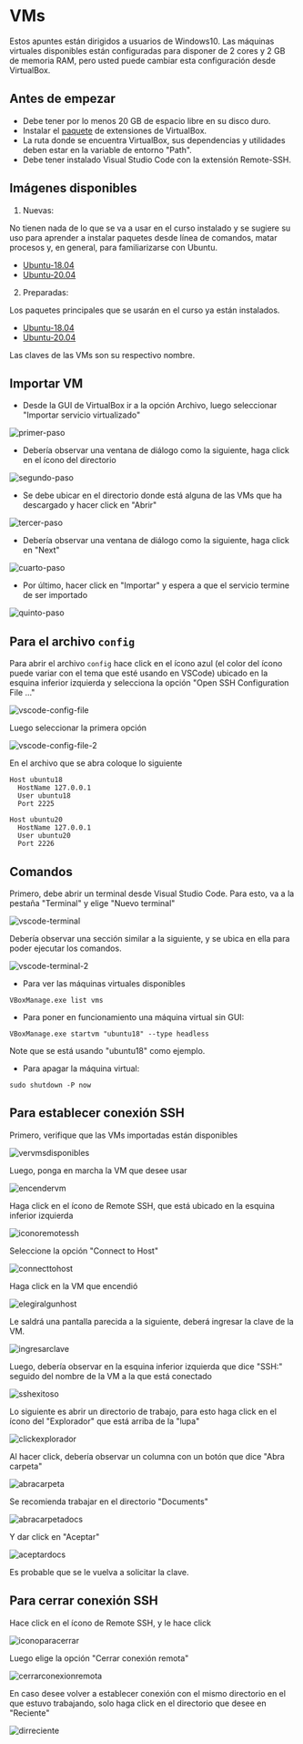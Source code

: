 # VMs

Estos apuntes están dirigidos a usuarios de Windows10. Las máquinas virtuales disponibles están configuradas para disponer de 2 cores y 2 GB de memoria RAM, pero usted puede cambiar esta configuración desde VirtualBox.

## Antes de empezar

* Debe tener por lo menos 20 GB de espacio libre en su disco duro.
* Instalar el [paquete](https://drive.google.com/file/d/14INu8uW38vVVi1LEN8iZlwWvrf0QWgmz/view?usp=sharing) de extensiones de VirtualBox.
* La ruta donde se encuentra VirtualBox, sus dependencias y utilidades deben estar en la variable de entorno "Path".
* Debe tener instalado Visual Studio Code con la extensión Remote-SSH.

## Imágenes disponibles

1. Nuevas:
 
No tienen nada de lo que se va a usar en el curso instalado y se sugiere su uso para aprender a instalar paquetes desde línea de comandos, matar procesos y, en general, para familiarizarse con Ubuntu.

  * [Ubuntu-18.04](https://drive.google.com/file/d/17eUGPDmPD8C9plIF1EdrqPL8qmOOJ9tw/view?usp=sharing)
  * [Ubuntu-20.04](https://drive.google.com/file/d/1m_NJOja1VXeqs6pnyCVahivZhBzPhw9D/view?usp=sharing)

2. Preparadas:

Los paquetes principales que se usarán en el curso ya están instalados.

  * [Ubuntu-18.04](https://drive.google.com/file/d/1lQXXdfGuLRHf5ktGbrCcM_zRyaTSoOsS/view?usp=sharing)
  * [Ubuntu-20.04](https://drive.google.com/file/d/1JZSAU2ndzrxba75M1qq1KP1MB4PROga5/view?usp=sharing)

Las claves de las VMs son su respectivo nombre.

## Importar VM

* Desde la GUI de VirtualBox ir a la opción Archivo, luego seleccionar "Importar servicio virtualizado"

![primer-paso](https://github.com/Stefano1511/imagen_ubuntu/blob/main/imgs/importar-vm.png)

* Debería observar una ventana de diálogo como la siguiente, haga click en el ícono del directorio

![segundo-paso](https://github.com/Stefano1511/imagen_ubuntu/blob/main/imgs/importar-vm-dialogo-1.png)

* Se debe ubicar en el directorio donde está alguna de las VMs que ha descargado y hacer click en "Abrir"

![tercer-paso](https://github.com/Stefano1511/imagen_ubuntu/blob/main/imgs/importar-vm-dialogo-2.png)

* Debería observar una ventana de diálogo como la siguiente, haga click en "Next"

![cuarto-paso](https://github.com/Stefano1511/imagen_ubuntu/blob/main/imgs/importar-vm-dialogo-3.png)

* Por último, hacer click en "Importar" y espera a que el servicio termine de ser importado

![quinto-paso](https://github.com/Stefano1511/imagen_ubuntu/blob/main/imgs/importar-vm-dialogo-4.png)

## Para el archivo `config`

Para abrir el archivo `config` hace click en el ícono azul (el color del ícono puede variar con el tema que esté usando en VSCode) ubicado en la esquina inferior izquierda y selecciona la opción "Open SSH Configuration File ..."

![vscode-config-file](https://github.com/Stefano1511/imagen_ubuntu/blob/main/imgs/vscode-config-file.png)

Luego seleccionar la primera opción

![vscode-config-file-2](https://github.com/Stefano1511/imagen_ubuntu/blob/main/imgs/vscode-config-file-2.png)

En el archivo que se abra coloque lo siguiente

```shell
Host ubuntu18
  HostName 127.0.0.1
  User ubuntu18
  Port 2225

Host ubuntu20
  HostName 127.0.0.1
  User ubuntu20
  Port 2226
```

## Comandos

Primero, debe abrir un terminal desde Visual Studio Code. Para esto, va a la pestaña "Terminal" y elige "Nuevo terminal"

![vscode-terminal](https://github.com/Stefano1511/imagen_ubuntu/blob/main/imgs/vscode-terminal.png)

Debería observar una sección similar a la siguiente, y se ubica en ella para poder ejecutar los comandos.

![vscode-terminal-2](https://github.com/Stefano1511/imagen_ubuntu/blob/main/imgs/vscode-terminal-2.png)

* Para ver las máquinas virtuales disponibles

```shell
VBoxManage.exe list vms
```

* Para poner en funcionamiento una máquina virtual sin GUI:

```shell
VBoxManage.exe startvm "ubuntu18" --type headless
```

Note que se está usando "ubuntu18" como ejemplo.

* Para apagar la máquina virtual:

```shell
sudo shutdown -P now
```

## Para establecer conexión SSH

Primero, verifique que las VMs importadas están disponibles

![vervmsdisponibles](https://github.com/Stefano1511/imagen_ubuntu/blob/main/imgs/vscode-ver-vms-disponibles.png)

Luego, ponga en marcha la VM que desee usar

![encendervm](https://github.com/Stefano1511/imagen_ubuntu/blob/main/imgs/vscode-encender-vm.png)

Haga click en el ícono de Remote SSH, que está ubicado en la esquina inferior izquierda

![iconoremotessh](https://github.com/Stefano1511/imagen_ubuntu/blob/main/imgs/vscode-icono-remote-ssh.png)

Seleccione la opción "Connect to Host"

![connecttohost](https://github.com/Stefano1511/imagen_ubuntu/blob/main/imgs/vscode-connect-to-host.png)

Haga click en la VM que encendió

![elegiralgunhost](https://github.com/Stefano1511/imagen_ubuntu/blob/main/imgs/vscode-elegir-algun-host.png)

Le saldrá una pantalla parecida a la siguiente, deberá ingresar la clave de la VM.

![ingresarclave](https://github.com/Stefano1511/imagen_ubuntu/blob/main/imgs/vscode-clave.png)

Luego, debería observar en la esquina inferior izquierda que dice "SSH:" seguido del nombre de la VM a la que está conectado

![sshexitoso](https://github.com/Stefano1511/imagen_ubuntu/blob/main/imgs/vscode-ssh-exitoso.png)

Lo siguiente es abrir un directorio de trabajo, para esto haga click en el ícono del "Explorador" que está arriba de la "lupa"

![clickexplorador](https://github.com/Stefano1511/imagen_ubuntu/blob/main/imgs/vscode-click-explorador.png)

Al hacer click, debería observar un columna con un botón que dice "Abra carpeta"

![abracarpeta](https://github.com/Stefano1511/imagen_ubuntu/blob/main/imgs/vscode-abra-carpeta.png)

Se recomienda trabajar en el directorio "Documents"

![abracarpetadocs](https://github.com/Stefano1511/imagen_ubuntu/blob/main/imgs/vscode-abrir-carpeta-documentos.png)

Y dar click en "Aceptar"

![aceptardocs](https://github.com/Stefano1511/imagen_ubuntu/blob/main/imgs/vscode-abrir-carpeta-documentos-aceptar.png)

Es probable que se le vuelva a solicitar la clave.

## Para cerrar conexión SSH

Hace click en el ícono de Remote SSH, y le hace click

![iconoparacerrar](https://github.com/Stefano1511/imagen_ubuntu/blob/main/imgs/vscode-cerrar-conexi%C3%B3n.png)

Luego elige la opción "Cerrar conexión remota"

![cerrarconexionremota](https://github.com/Stefano1511/imagen_ubuntu/blob/main/imgs/vscode-cerrar-conexi%C3%B3n-remota.png)

En caso desee volver a establecer conexión con el mismo directorio en el que estuvo trabajando, solo haga click en el directorio que desee en "Reciente"

![dirreciente](https://github.com/Stefano1511/imagen_ubuntu/blob/main/imgs/vscode-reciente.png)
